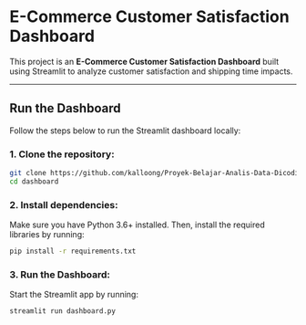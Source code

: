 # E-Commerce Customer Satisfaction Dashboard

This project is an **E-Commerce Customer Satisfaction Dashboard** built using Streamlit to analyze customer satisfaction and shipping time impacts.

---

## Run the Dashboard

Follow the steps below to run the Streamlit dashboard locally:

### 1. Clone the repository:

```bash
git clone https://github.com/kalloong/Proyek-Belajar-Analis-Data-Dicoding.git
cd dashboard
```
### 2. Install dependencies:
Make sure you have Python 3.6+ installed. Then, install the required libraries by running:
```bash
pip install -r requirements.txt
```
### 3. Run the Dashboard:
Start the Streamlit app by running:
```bash
streamlit run dashboard.py
```
